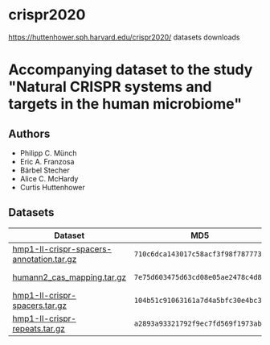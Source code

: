 # crispr2020
https://huttenhower.sph.harvard.edu/crispr2020/ datasets downloads

# Accompanying dataset to the study "Natural CRISPR systems and targets in the human microbiome" 
## Authors
- Philipp C. Münch
- Eric A. Franzosa
- Bärbel Stecher
- Alice C. McHardy
- Curtis Huttenhower
## Datasets
| Dataset  | MD5   |  Description |  
|---|---|---|
| [hmp1-II-crispr-spacers-annotation.tar.gz](hmp1-II-crispr-spacers-annotation.tar.gz) | `710c6dca143017c58acf3f98f7877736` |  annotated spacer set |  
| [humann2_cas_mapping.tar.gz](humann2_cas_mapping.tar.gz) |  `7e75d603475d63cd08e05ae2478c4d8a` |  HUMAnN2 Cas table | 
| [hmp1-II-crispr-spacers.tar.gz](hmp1-II-crispr-spacers.tar.gz) | `104b51c91063161a7d4a5bfc30e4bc3d` | CRISPR spacers |  
| [hmp1-II-crispr-repeats.tar.gz](hmp1-II-crispr-repeats.tar.gz) |  `a2893a93321792f9ec7fd569f1973ab5` |  CRISPR repeats | 
